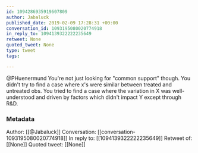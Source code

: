 ```yaml
---
id: 1094286935919607809
author: Jabaluck
published_date: 2019-02-09 17:28:31 +00:00
conversation_id: 1093195080020774918
in_reply_to: 1094139322222235649
retweet: None
quoted_tweet: None
type: tweet
tags:

---
```


@PHuenermund You're not just looking for "common support" though. You didn't try to find a case where x's were similar between treated and untreated obs. You tried to find a case where the variation in X was well-understood and driven by factors which didn't impact Y except through R&amp;D.

### Metadata

Author: [[@Jabaluck]]
Conversation: [[conversation-1093195080020774918]]
In reply to: [[1094139322222235649]]
Retweet of: [[None]]
Quoted tweet: [[None]]
